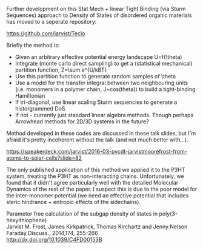 Further development on this Stat Mech + linear Tight Binding (via Sturm Sequences) approach to 
Density of States of disordered organic materials has moved to a seperate repository: 

https://github.com/jarvist/Teclo

Briefly the method is:

* Given an arbitrary effective potential energy landscape U=f(\theta)
* Integrate (monte carlo direct sampling) to get a (statistical mechanical) partition function, Z=\sum e^{U/kBT}
* Use this partition function to generate random samples of \theta
* Use a model for the transfer integral between two neighbouring units (i.e. monomers in a polymer chain, J~cos(theta)) to build a tight-binding Hamiltonian
* If tri-diagonal, use linear scaling Sturm sequencies to generate a historgrammed DoS
* If not - currently just standard linear algebra methods. Though perhaps Arrowhead methods for 2D/3D systems in the future?

Method developed in these codes are discussed in these talk slides, but I'm afraid it's pretty incoherent without the talk (and not much better with...).

https://speakerdeck.com/jarvist/2016-03-pvcdt-jarvistmoorefrost-from-atoms-to-solar-cells?slide=82

The only published application of this method we applied it to the P3HT system, treating the P3HT as non-interacting chains. Unfortunately, we found that it didn't agree particularly well with the detailed Molecular Dynamics of the rest of the paper. I suspect this is due to the poor model for the inter-monomer potential (we need an effective potential that includes steric hindrance + entropic effects of the sidechains).

Parameter free calculation of the subgap density of states in poly(3-hexylthiophene)  
Jarvist M. Frost,   James Kirkpatrick,   Thomas Kirchartz and   Jenny Nelson  
Faraday Discuss., 2014,174, 255-266  
http://dx.doi.org/10.1039/C4FD00153B
